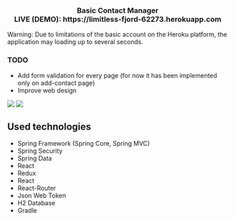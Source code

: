 <h3 align="center">Basic Contact Manager<br> <b>LIVE (DEMO):</b> https://limitless-fjord-62273.herokuapp.com</h3>
Warning: Due to limitations of the basic account on the Heroku platform, the application may loading up to several seconds.

### TODO
* Add form validation for every page (for now it has been implemented only on add-contact page) 
* Improve web design

<img src="https://i.imgur.com/QAmCYgb.png"/>
<img src="https://i.imgur.com/APi6qvo.png"/>

## Used technologies

* Spring Framework (Spring Core, Spring MVC)
* Spring Security
* Spring Data
* React
* Redux
* React
* React-Router
* Json Web Token
* H2 Database
* Gradle

